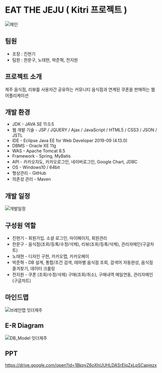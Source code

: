 EAT THE JEJU ( Kitri 프로젝트 )
=============

![메인](https://user-images.githubusercontent.com/22463540/71795860-864cf800-308b-11ea-8fe5-d7145e30f78f.png)


팀원
-------------
* 조장 : 진현기
* 팀원 : 한문구, 노태현, 박준혁, 전지원

프로젝트 소개
-------------
제주 음식점, 리뷰를 사용자간 공유하는 커뮤니티 
음식점과 연계된 쿠폰을 판매하는 웹 어플리케이션

개발 환경
-------------
* JDK - JAVA SE 11.0.5
* 웹 개발 기술 - JSP / JQUERY / Ajax / JavaScript / HTML5 / CSS3 / JSON / JSTL
* IDE - Eclipse Java EE for Web Developer 2019-09 (4.13.0)
* DBMS - Oracle XE 11g
* WAS - Apache Tomcat 8.5
* Framework - Spring, MyBatis
* API - 카카오지도, 카카오로그인, 네이버로그인, Google Chart, JDBC
* OS - Windows10 / 64bit
* 형상관리 - GitHub
* 의존성 관리 - Maven


개발 일정
-------------
![개발일정](https://user-images.githubusercontent.com/22463540/71796042-4cc8bc80-308c-11ea-8d2a-db9662047029.png)

구성원 역할
-------------
* 진현기 - 회원가입. 소셜 로그인, 마이페이지, 회원관리
* 한문구 - 음식점(조회/등록/수정/삭제), 리뷰(조회/등록/삭제), 관리자메인(구글차트)
* 노태현 - 디자인 구현, 카카오맵, 카카오페이
* 박준혁 - DB 설계, 통합/조건 검색, 테마별 음식점 조회, 검색어 자동완성, 음식점 즐겨찾기, 데이터 크롤링
* 전지원 - 쿠폰 (조회/수정/삭제) 구매(조회/취소), 구매내역 메일연동, 관리자메인 (구글차트)

마인드맵
------------
![브레인맵  잇더제주](https://user-images.githubusercontent.com/22463540/71796103-8dc0d100-308c-11ea-9b97-26837a237509.png)


E-R Diagram
------------
![DB_Model  잇더제주](https://user-images.githubusercontent.com/22463540/71796102-8dc0d100-308c-11ea-8944-3a482fa2a17e.png)


PPT 
------------
<https://drive.google.com/open?id=1BkpyZ6oXhUUHLDASrElqZxLpSCapjezx>
